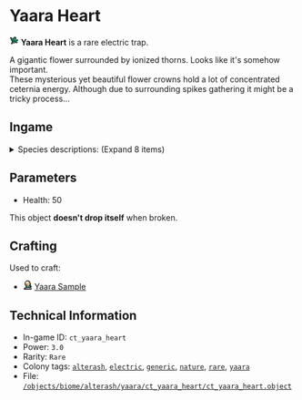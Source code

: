 # Yaara Heart

<img src="https://raw.githubusercontent.com/Ceterai/Enternia/main/objects/biome/alterash/yaara/ct_yaara_heart/icon.png" alt="Yaara Heart icon" loading="lazy" height=16px width="auto" /> **Yaara Heart** is a rare electric trap.

A gigantic flower surrounded by ionized thorns. Looks like it's somehow important.  
These mysterious yet beautiful flower crowns hold a lot of concentrated ceternia energy. Although due to surrounding spikes gathering it might be a tricky process...

## Ingame

<details><summary>Species descriptions: (Expand 8 items)</summary>

- Alta: This is one of the hearts of the surrounding yaara. I can gather <img src="https://raw.githubusercontent.com/Ceterai/Enternia/main/items/generic/produce/ct_yaara_root.png" alt="Yaara Root icon" loading="lazy" height=16px width="auto" /> [yaara roots](https://ceterai.github.io/MyEnternia/Wiki/YaaraRoot) and <img src="https://raw.githubusercontent.com/Ceterai/Enternia/main/items/generic/crafting/ct_ceternia_core.png" alt="Ceternia Core icon" loading="lazy" height=16px width="auto" /> [ceternia cores](https://ceterai.github.io/MyEnternia/Wiki/CeterniaCore) from it.
- Apex: A big flower with sharp vines around it. Better not to touch them.
- Avian: This flower is so magnificent!! Better be careful though, those spikes are sharp.
- Floran: Thisss big flower isss the heart of this place. Connected to everything. Floran show ressspect.
- Glitch: Astonished. This flower is very pretty. And so big.
- Human: A very beautiful flower with very sharp thorns.
- Hylotl: This astonishing flower somehow feels important.
- Novakid: That's pretty big flower if I've ever seen one.

</details>

## Parameters

- Health: 50

This object **doesn't drop itself** when broken.

## Crafting

Used to craft:

- <img src="https://raw.githubusercontent.com/Ceterai/Enternia/main/objects/alta/special/samples/yaara/icon.png" alt="Yaara Sample icon" loading="lazy" height=16px width="auto" /> [Yaara Sample](https://ceterai.github.io/MyEnternia/Wiki/YaaraSample)

## Technical Information

- In-game ID: `ct_yaara_heart`
- Power: `3.0`
- Rarity: `Rare`
- Colony tags: [`alterash`](https://ceterai.github.io/MyEnternia/Wiki/Tags/Alterash), [`electric`](https://ceterai.github.io/MyEnternia/Wiki/Tags/Electric), [`generic`](https://ceterai.github.io/MyEnternia/Wiki/Tags/Generic), [`nature`](https://ceterai.github.io/MyEnternia/Wiki/Tags/Nature), [`rare`](https://ceterai.github.io/MyEnternia/Wiki/Tags/Rare), [`yaara`](https://ceterai.github.io/MyEnternia/Wiki/Tags/Yaara)
- File: [`/objects/biome/alterash/yaara/ct_yaara_heart/ct_yaara_heart.object`](https://github.com/Ceterai/Enternia/blob/main/objects/biome/alterash/yaara/ct_yaara_heart/ct_yaara_heart.object)
